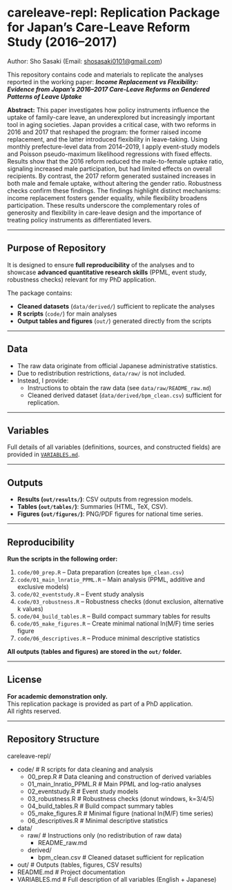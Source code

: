 # careleave-repl: Replication Package for Japan’s Care-Leave Reform Study (2016–2017)

Author: Sho Sasaki (Email: shosasaki0101@gmail.com)

This repository contains code and materials to replicate the analyses reported in the working paper:
**_Income Replacement vs Flexibility: Evidence from Japan’s 2016–2017 Care-Leave Reforms on Gendered Patterns of Leave Uptake_**  

**Abstract:**
This paper investigates how policy instruments influence the uptake of family-care leave, an underexplored but increasingly important tool in aging societies. Japan provides a critical case, with two reforms in 2016 and 2017 that reshaped the program: the former raised income replacement, and the latter introduced flexibility in leave-taking. Using monthly prefecture-level data from 2014–2019, I apply event-study models and Poisson pseudo-maximum likelihood regressions with fixed effects. Results show that the 2016 reform reduced the male-to-female uptake ratio, signaling increased male participation, but had limited effects on overall recipients. By contrast, the 2017 reform generated sustained increases in both male and female uptake, without altering the gender ratio. Robustness checks confirm these findings. The findings highlight distinct mechanisms: income replacement fosters gender equality, while flexibility broadens participation. These results underscore the complementary roles of generosity and flexibility in care-leave design and the importance of treating policy instruments as differentiated levers.

---

## Purpose of Repository

It is designed to ensure **full reproducibility** of the analyses and to showcase **advanced quantitative research skills** (PPML, event study, robustness checks) relevant for my PhD application.

The package contains:
- **Cleaned datasets** (`data/derived/`) sufficient to replicate the analyses
- **R scripts** (`code/`) for main analyses
- **Output tables and figures** (`out/`) generated directly from the scripts

---

## Data
- The raw data originate from official Japanese administrative statistics.  
- Due to redistribution restrictions, `data/raw/` is not included.  
- Instead, I provide:
  - Instructions to obtain the raw data (see `data/raw/README_raw.md`)  
  - Cleaned derived dataset (`data/derived/bpm_clean.csv`) sufficient for replication.  

---

## Variables
Full details of all variables (definitions, sources, and constructed fields) are provided in [`VARIABLES.md`](VARIABLES.md).

---

## Outputs

- **Results (`out/results/`)**: CSV outputs from regression models.  
- **Tables (`out/tables/`)**: Summaries (HTML, TeX, CSV).  
- **Figures (`out/figures/`)**: PNG/PDF figures for national time series.  

---

## Reproducibility
**Run the scripts in the following order:**
1. `code/00_prep.R` – Data preparation (creates `bpm_clean.csv`)  
2. `code/01_main_lnratio_PPML.R` – Main analysis (PPML, additive and exclusive models)  
3. `code/02_eventstudy.R` – Event study analysis  
4. `code/03_robustness.R` – Robustness checks (donut exclusion, alternative k values)
5. `code/04_build_tables.R` – Build compact summary tables for results
6. `code/05_make_figures.R` – Create minimal national ln(M/F) time series figure
7. `code/06_descriptives.R` – Produce minimal descriptive statistics

**All outputs (tables and figures) are stored in the `out/` folder.**

---

## License
**For academic demonstration only.**  
This replication package is provided as part of a PhD application.  
All rights reserved.

---

## Repository Structure

careleave-repl/
- code/ # R scripts for data cleaning and analysis
  - 00_prep.R # Data cleaning and construction of derived variables
  - 01_main_lnratio_PPML.R # Main PPML and log-ratio analyses
  - 02_eventstudy.R # Event study models
  - 03_robustness.R # Robustness checks (donut windows, k=3/4/5)
  - 04_build_tables.R # Build compact summary tables
  - 05_make_figures.R # Minimal figure (national ln(M/F) time series)
  - 06_descriptives.R # Minimal descriptive statistics
- data/
  - raw/ # Instructions only (no redistribution of raw data)
    - README_raw.md
  - derived/
    - bpm_clean.csv # Cleaned dataset sufficient for replication
- out/ # Outputs (tables, figures, CSV results)
- README.md # Project documentation
- VARIABLES.md # Full description of all variables (English + Japanese)
